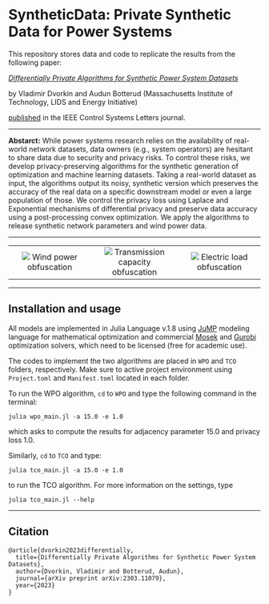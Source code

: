 # SyntheticData: Private Synthetic Data for Power Systems 

This repository stores data and code to replicate the results from the following paper: 

[*Differentially Private Algorithms for Synthetic Power System Datasets*](https://wdvorkin.github.io/media/L-CCS-2023-SynData.pdf)

by Vladimir Dvorkin and Audun Botterud (Massachusetts Institute of Technology, LIDS and Energy Initiative)

[published](https://ieeexplore.ieee.org/stamp/stamp.jsp?arnumber=10146422) in the IEEE Control Systems Letters journal.

---

**Abstarct:** While power systems research relies on the availability of real-world network datasets, data owners (e.g., system operators) are hesitant to share data due to security and privacy risks. To control these risks, we develop privacy-preserving algorithms for the synthetic generation of optimization and machine learning datasets. Taking a real-world dataset as input, the algorithms output its noisy, synthetic version which preserves the accuracy of the real data on a specific downstream model or even a large population of those. We control the privacy loss using Laplace and Exponential mechanisms of differential privacy and preserve data accuracy using a post-processing convex optimization. We apply the algorithms to release synthetic network parameters and wind power data.

---


<table align="center">
    <tr>
        <td align="center" width="500"><img src="https://user-images.githubusercontent.com/31773955/225124111-59df9b3e-7bff-4d1f-ab48-29bb0b904730.gif">
        Wind power obfuscation
        </td>
        <td align="center" width="500"><img src="https://user-images.githubusercontent.com/31773955/225128660-cf9f4b65-0e61-4afc-829f-59925ceede6e.gif">
        Transmission capacity obfuscation
        </td>
        <td align="center" width="500"><img src="https://user-images.githubusercontent.com/31773955/236578392-b490f95f-675e-44b0-908a-abaeb1914f08.gif">
        Electric load obfuscation
        </td>
    </tr>
</table>


---

## Installation and usage

All models are implemented in Julia Language v.1.8 using [JuMP](https://github.com/jump-dev/JuMP.jl) modeling language for mathematical optimization and commercial [Mosek](https://github.com/MOSEK/Mosek.jl) and [Gurobi](https://github.com/jump-dev/Gurobi.jl) optimization solvers, which need to be licensed (free for academic use). 

The codes to implement the two algorithms are placed in ```WPO``` and ```TCO``` folders, respectively. Make sure to active project environment using ```Project.toml``` and ```Manifest.toml``` located in each folder. 

To run the WPO algorithm, ```cd``` to ```WPO``` and type the following command in the terminal:

```julia wpo_main.jl -a 15.0 -e 1.0```

which asks to compute the results for adjacency parameter 15.0 and privacy loss 1.0. 

Similarly, ```cd``` to ```TCO``` and type:

```julia tco_main.jl -a 15.0 -e 1.0```

to run the TCO algorithm. For more information on the settings, type

```julia tco_main.jl --help```

---

## Citation
```
@article{dvorkin2023differentially,
  title={Differentially Private Algorithms for Synthetic Power System Datasets},
  author={Dvorkin, Vladimir and Botterud, Audun},
  journal={arXiv preprint arXiv:2303.11079},
  year={2023}
}
```
